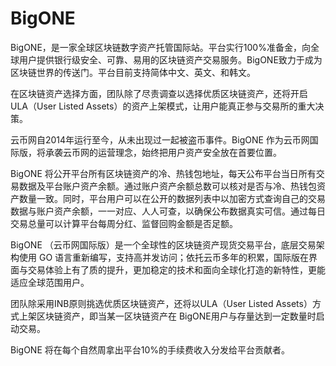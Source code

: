 # BigONE

BigONE，是一家全球区块链数字资产托管国际站。平台实行100%准备金，向全球用户提供银行级安全、可靠、易用的区块链资产交易服务。BigONE致力于成为区块链世界的传送门。平台目前支持简体中文、英文、和韩文。

在区块链资产选择方面，团队除了尽责调查以选择优质区块链资产，还将开启 ULA（User Listed Assets）的资产上架模式，让用户能真正参与交易所的重大决策。

云币网自2014年运行至今，从未出现过一起被盗币事件。BigONE 作为云币网国际版，将承袭云币网的运营理念，始终把用户资产安全放在首要位置。

BigONE 将公开平台所有区块链资产的冷、热钱包地址，每天公布平台当日所有交易数据及平台账户资产余额。通过账户资产余额总数可以核对是否与冷、热钱包资产数量一致。同时，平台用户可以在公开的数据列表中以加密方式查询自己的交易数据与账户资产余额，一一对应、人人可查，以确保公布数据真实可信。通过每日交易总量可以计算平台每周分红、监督回购金额是否足额。

BigONE （云币网国际版）是一个全球性的区块链资产现货交易平台，底层交易架构使用 GO 语言重新编写，支持高并发访问；依托云币多年的积累，国际版在界面与交易体验上有了质的提升，更加稳定的技术和面向全球化打造的新特性，更能适应全球范围用户。

团队除采用INB原则挑选优质区块链资产，还将以ULA（User Listed Assets）方式上架区块链资产，即当某一区块链资产在 BigONE用户与存量达到一定数量时启动交易。

BigONE 将在每个自然周拿出平台10%的手续费收入分发给平台贡献者。
